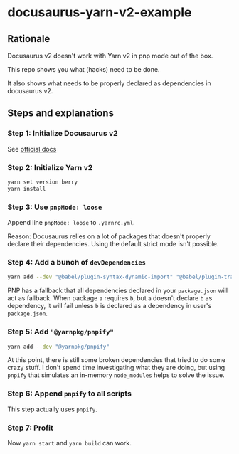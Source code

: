 # docusaurus-yarn-v2-example

## Rationale

Docusaurus v2 doesn't work with Yarn v2 in pnp mode out of the box.

This repo shows you what (hacks) need to be done.

It also shows what needs to be properly declared as dependencies in docusaurus v2.

## Steps and explanations

### Step 1: Initialize Docusaurus v2

See [official docs](https://v2.docusaurus.io/docs/installation)

### Step 2: Initialize Yarn v2

```bash
yarn set version berry
yarn install
```

### Step 3: Use `pnpMode: loose`

Append line `pnpMode: loose` to `.yarnrc.yml`.

Reason: Docusaurus relies on a lot of packages that doesn't properly declare their dependencies.
Using the default strict mode isn't possible.

### Step 4: Add a bunch of `devDependencies`

```bash
yarn add --dev "@babel/plugin-syntax-dynamic-import" "@babel/plugin-transform-runtime" "@babel/preset-env" "@babel/preset-react" "@babel/preset-typescript" "babel-plugin-dynamic-import-node"
```

PNP has a fallback that all dependencies declared in your `package.json` will act as fallback.
When package `a` requires `b`, but `a` doesn't declare `b` as dependency, it will fail unless `b` is declared
as a dependency in user's `package.json`.

### Step 5: Add `"@yarnpkg/pnpify"`

```bash
yarn add --dev "@yarnpkg/pnpify"
```

At this point, there is still some broken dependencies that tried to do some crazy stuff.
I don't spend time investigating what they are doing, but using `pnpify` that simulates an in-memory `node_modules` helps
to solve the issue.

### Step 6: Append `pnpify` to all scripts

This step actually uses `pnpify`.

### Step 7: Profit

Now `yarn start` and `yarn build` can work.

